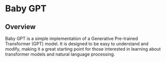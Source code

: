 # Baby GPT

## Overview
Baby GPT is a simple implementation of a Generative Pre-trained Transformer (GPT) model. It is designed to be easy to understand and modify, making it a great starting point for those interested in learning about transformer models and natural language processing.
